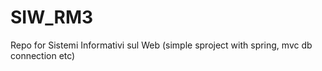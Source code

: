 # SIW_RM3
Repo for Sistemi Informativi sul Web (simple sproject with spring, mvc db connection etc)
